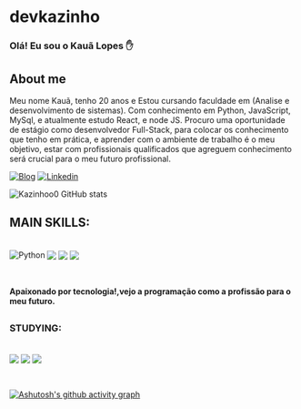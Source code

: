 
<!--
**Kazinhoo0/Kazinhoo0** is a ✨ _special_ ✨ repository because its `README.md` (this file) appears on your GitHub profile.

Here are some ideas to get you started:

- 🔭 I’m currently working on ...
- 🌱 I’m currently learning ...
- 👯 I’m looking to collaborate on ...
- 🤔 I’m looking for help with ...
- 💬 Ask me about ...
- 📫 How to reach me: ...
- 😄 Pronouns: ...
- ⚡ Fun fact: ...
-->

# devkazinho

### Olá! Eu sou o Kauã Lopes ✋

<h2>About me</h2>
<p>Meu nome Kauã, tenho 20 anos e Estou cursando faculdade em (Analise e desenvolvimento de sistemas).
Com conhecimento em Python, JavaScript, MySql, e atualmente estudo React, e node JS.
Procuro uma oportunidade de estágio como desenvolvedor Full-Stack, para colocar os conhecimento que tenho em prática, e aprender com o ambiente de trabalho é o meu objetivo, estar com profissionais qualificados que agreguem conhecimento será crucial para o meu futuro profissional.</p>


[![Blog](https://img.shields.io/badge/Instagram-E4405F?style=for-the-badge&logo=instagram&logoColor=white)](https://www.instagram.com/kazinh_o/)
[![Linkedin](https://img.shields.io/badge/LinkedIn-0077B5?style=for-the-badge&logo=linkedin&logoColor=white)](https://www.linkedin.com/in/kauã-lopes-monteiro-330048214/)

![Kazinhoo0 GitHub stats](https://github-readme-stats.vercel.app/api?username=Kazinhoo0&show_icons=true&theme=dark)

## MAIN SKILLS:

<div style="display: inline_block"><br/>
<img align="center" alt="Python" src="https://img.shields.io/badge/Python-14354C?style=for-the-badge&logo=python&logoColor=white"/>
<img align="center" src= "https://img.shields.io/badge/MySQL-00000F?style=for-the-badge&logo=mysql&logoColor=whit"/>
<img align="center" src = "https://img.shields.io/badge/JavaScript-F7DF1E?style=for-the-badge&logo=javascript&logoColor=black"/>
<img align="center" src = "https://img.shields.io/badge/flask-%23000.svg?style=for-the-badge&logo=flask&logoColor=white"/>



            
          
</div><br>


##


#### Apaixonado por tecnologia!,vejo a programação como a profissão para o meu futuro.

##

### STUDYING:
<div style="display: inline_block"><br/>
<img align="center" src ="https://img.shields.io/badge/Node.js-43853D?style=for-the-badge&logo=node.js&logoColor=white"/>
<img align="center" src ="https://img.shields.io/badge/Django-092E20?style=for-the-badge&logo=django&logoColor=white"/>
<img align ="center" src = "https://img.shields.io/badge/react-%2320232a.svg?style=for-the-badge&logo=react&logoColor=%2361DAFB"/>
</div><br>

##


[![Ashutosh's github activity graph](https://github-readme-activity-graph.vercel.app/graph?username=Kazinhoo0&bg_color=2f3b74&color=ffffff&line=fafafa&point=402b2b&area=true&hide_border=true)](https://github.com/ashutosh00710/github-readme-activity-graph)

